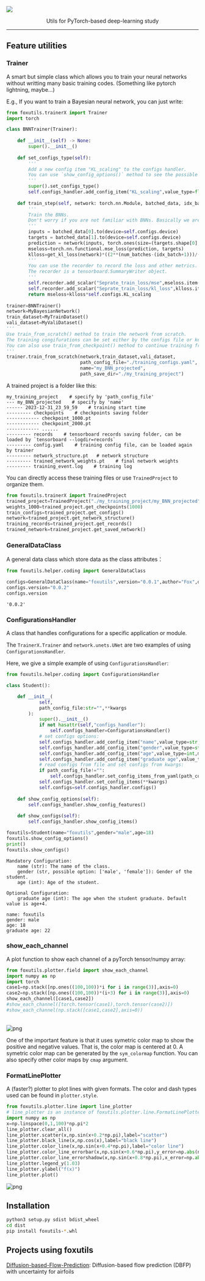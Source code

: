 

![](.\pics\logo.png)

<center>Utils for PyTorch-based deep-learning study </center>

------

## Feature utilities

### Trainer

A smart but simple class which allows you to train your neural networks without writting many basic training codes. (Something like pytorch lightning, maybe...)

E.g., If you want to train a Bayesian neural network, you can just write:


```python
from foxutils.trainerX import Trainer
import torch

class BNNTrainer(Trainer):
    
    def __init__(self) -> None:
        super().__init__()
        
    def set_configs_type(self):
        '''
        Add a new config item "KL_scaling" to the configs handler.
        You can use `show_config_options()` method to see the possible configs.
        '''
        super().set_configs_type()
        self.configs_handler.add_config_item("KL_scaling",value_type=float,default_value=0.01,description="The scaling factor of BNN training.")
    
    def train_step(self, network: torch.nn.Module, batched_data, idx_batch: int, num_batches: int, idx_epoch: int, num_epoch: int):
        '''
        Train the BNNs. 
        Don't worry if you are not familiar with BNNs. Basically we are just using a new loss function.
        '''
        inputs = batched_data[0].to(device=self.configs.device)
        targets = batched_data[1].to(device=self.configs.device)
        prediction = network(inputs, torch.ones(size=(targets.shape[0],), device=self.configs.device)*200, None)
        mseloss=torch.nn.functional.mse_loss(prediction, targets)
        klloss=get_kl_loss(network)*((2**(num_batches-(idx_batch+1)))/(2**num_batches-1))
        '''
        You can use the recorder to record the loss and other metrics.
        The recorder is a tensorboard.SummaryWriter object.
        '''
        self.recorder.add_scalar("Seprate_train_loss/mse",mseloss.item(),(idx_epoch-1)*num_batches+idx_batch)
        self.recorder.add_scalar("Seprate_train_loss/kl_loss",klloss.item(),(idx_epoch-1)*num_batches+idx_batch)
        return mseloss+klloss*self.configs.KL_scaling
    
trainer=BNNTrainer()
network=MyBayesianNetwork()
train_dataset=MyTrainDataset()
vali_dataset=MyValiDataset()
'''
Use train_from_scratch() method to train the network from scratch. 
The training congifurations can be set either by the configs file or keyword arguments in the method.
You can also use train_from_checkpoint() method to continue training from a checkpoint.
'''
trainer.train_from_scratch(network,train_dataset,vali_dataset,
                           path_config_file="./training_configs.yaml",
                           name="my_BNN_projected",
                           path_save_dir="./my_training_project")
```

A trained project is a folder like this:
```
my_training_project    # specify by 'path_config_file'
--- my_BNN_projected    # specify by 'name'
------ 2023-12-31_23_59_59    # training start time
--------- checkpoints    # checkpoints saving folder
------------ checkpoint_1000.pt
------------ checkpoint_2000.pt
------------ ......
--------- records    # tensorboard records saving folder, can be loaded by `tensorboard --logdir=records`
--------- config.yaml    # training config file, can be loaded again by trainer
--------- network_structure.pt   # network structure
--------- trained_network_weights.pt    # final network weights
--------- training_event.log    # training log
```

You can directly access these training files or use `TrainedProject` to organize them.


```python
from foxutils.trainerX import TrainedProject
trained_project=TrainedProject("./my_training_project/my_BNN_projected")
weights_1000=trained_project.get_checkpoints(1000)
train_configs=trained_project.get_configs()
network=trained_project.get_network_structure()
training_records=trained_project.get_records()
trained_network=trained_project.get_saved_network()
```

### GeneralDataClass

A general data class which store data as the class attributes：


```python
from foxutils.helper.coding import GeneralDataClass

configs=GeneralDataClass(name="foxutils",version="0.0.1",author="Fox",description="A set of useful tools for deep learning.")
configs.version="0.0.2"
configs.version
```




    '0.0.2'



### ConfigurationsHandler

A class that handles configurations for a specific application or module.

The `TrainerX.Trainer` and `network.unets.UNet` are two examples of using `ConfigurationsHandler`.

Here, we give a simple example of using `ConfigurationsHandler`:



```python
from foxutils.helper.coding import ConfigurationsHandler

class Student():

    def __init__(
            self,
            path_config_file:str="",**kwargs
        ):
            super().__init__()
            if not hasattr(self,"configs_handler"):
                self.configs_handler=ConfigurationsHandler()
            # set configs options:
            self.configs_handler.add_config_item("name",value_type=str,mandatory=True,description="The name of the class.")
            self.configs_handler.add_config_item("gender",value_type=str,mandatory=True,option=["male","female"],description="Gender of the student.")
            self.configs_handler.add_config_item("age",value_type=int,mandatory=True,description="Age of the student.")
            self.configs_handler.add_config_item("graduate age",value_type=int,default_value_func=lambda configs:configs.age+4,description="The age when the student graduate. Default value is age+4.")
            # read configs from file and set configs from kwargs:
            if path_config_file!="":
                self.configs_handler.set_config_items_from_yaml(path_config_file)
            self.configs_handler.set_config_items(**kwargs)
            self.configs=self.configs_handler.configs()
    
    def show_config_options(self):
        self.configs_handler.show_config_features()
    
    def show_configs(self):
        self.configs_handler.show_config_items()

foxutils=Student(name="foxutils",gender="male",age=18)
foxutils.show_config_options()
print()
foxutils.show_configs()
```

    Mandatory Configuration:
        name (str): The name of the class.
        gender (str, possible option: ['male', 'female']): Gender of the student.
        age (int): Age of the student.
    
    Optional Configuration:
        graduate age (int): The age when the student graduate. Default value is age+4.
    
    name: foxutils
    gender: male
    age: 18
    graduate age: 22


### show_each_channel
A plot function to show each channel of a pyTorch tensor/numpy array:


```python
from foxutils.plotter.field import show_each_channel
import numpy as np
import torch
case1=np.stack([np.ones((100,100))*i for i in range(3)],axis=0)
case2=np.stack([np.ones((100,100))*(i+3) for i in range(3)],axis=0)
show_each_channel([case1,case2])
#show_each_channel([torch.tensor(case1),torch.tensor(case2)])
#show_each_channel(np.stack([case1,case2],axis=0))
```


​    
![png](pics/README_11_0.png)
​    


One of the important feature is that it uses symetric color map to show the positive and negative values.
That is, the color map is centered at 0. A symetric color map can be generated by the `sym_colormap` function.
You can also specify other color maps by `cmap` argument.

### FormatLinePlotter

A (faster?) plotter to plot lines with given formats.
The color and dash types used can be found in `plotter.style`.


```python
from foxutils.plotter.line import line_plotter
# line_plotter is an instance of foxutils.plotter.line.FormatLinePlotter. You can also create your own instance.
import numpy as np
x=np.linspace(0,1,100)*np.pi*2
line_plotter.clear_all()
line_plotter.scatter(x,np.sin(x+0.2*np.pi),label="scatter")
line_plotter.black_line(x,np.cos(x),label="black line")
line_plotter.color_line(x,np.sin(x+0.4*np.pi),label="color line")
line_plotter.color_line_errorbar(x,np.sin(x+0.6*np.pi),y_error=np.abs(np.random.randn(100)*0.1),label="error bar")
line_plotter.color_line_errorshadow(x,np.sin(x+0.8*np.pi),x_error=np.abs(np.random.randn(100)*0.5),label="error shadow")
line_plotter.legend_y(1.03)
line_plotter.ylabel("f(x)")
line_plotter.plot()
```


![png](pics/README_14_0.png)
​    

## Installation

```bash
python3 setup.py sdist bdist_wheel
cd dist
pip install foxutils-*.whl
```

## Projects using foxutils

[Diffusion-based-Flow-Prediction](https://github.com/tum-pbs/Diffusion-based-Flow-Prediction): Diffusion-based flow prediction (DBFP) with uncertainty for airfoils

